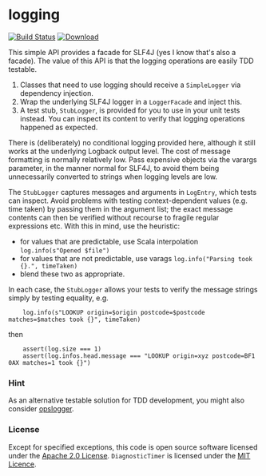 # logging

[![Build Status](https://travis-ci.org/hmrc/logging.svg?branch=master)](https://travis-ci.org/hmrc/logging) [ ![Download](https://api.bintray.com/packages/hmrc/releases/logging/images/download.svg) ](https://bintray.com/hmrc/releases/logging/_latestVersion)

This simple API provides a facade for SLF4J (yes I know that's also a facade). The value of this API is that the logging operations are easily TDD testable.

 1. Classes that need to use logging should receive a `SimpleLogger` via dependency injection.
 2. Wrap the underlying SLF4J logger in a `LoggerFacade` and inject this. 
 3. A test stub, `StubLogger`, is provided for you to use in your unit tests instead. You can inspect its content to verify that logging operations happened as expected.

There is (deliberately) no conditional logging provided here, although it still works at the underlying Logback output level. The cost of message formatting is normally relatively low. Pass expensive objects via the varargs parameter, in the manner normal for SLF4J, to avoid them being unnecessarily converted to strings when logging levels are low.

The `StubLogger` captures messages and arguments in `LogEntry`, which tests can inspect. Avoid problems with testing context-dependent values (e.g. time taken) by passing them in the argument list; the exact message contents can then be verified without recourse to fragile regular expressions etc. With this in mind, use the heuristic:

 * for values that are predictable, use Scala interpolation `log.info(s"Opened $file")`
 * for values that are not predictable, use varags `log.info("Parsing took {}.", timeTaken)`
 * blend these two as appropriate.

In each case, the `StubLogger` allows your tests to verify the message strings simply by testing equality, e.g.

```
    log.info(s"LOOKUP origin=$origin postcode=$postcode matches=$matches took {}", timeTaken)
```
then
```
    assert(log.size === 1)
    assert(log.infos.head.message === "LOOKUP origin=xyz postcode=BF1 0AX matches=1 took {}")
```

### Hint

As an alternative testable solution for TDD development, you might also consider [opslogger](https://github.com/EqualExperts/opslogger).

### License

Except for specified exceptions, this code is open source software licensed under the [Apache 2.0 License]("http://www.apache.org/licenses/LICENSE-2.0.html"). `DiagnosticTimer` is licensed under the [MIT Licence](https://opensource.org/licenses/MIT).
